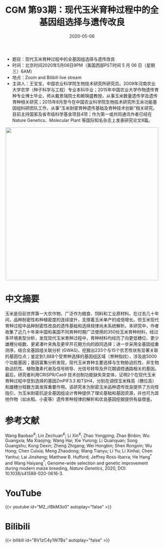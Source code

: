 ﻿---
title: "CGM 第93期：现代玉米育种过程中的全基因组选择与遗传改良"
date: "2020-05-06"
categories:
  - 学术报告
tags: [Genome-wide genetic changes, modern breeding of maize]
show_comments: true
thumbnail: "https://i.loli.net/2020/05/04/Kk9maqvIuGU8bOJ.jpg"
---

- 题目：现代玉米育种过程中的全基因组选择与遗传改良
- 时间：北京时间2020年5月06日9PM（美国西部PST时间 5 月 06 日（星期三）6AM）
- 地点：Zoom and Bilibili live stream
- 主讲人：王宝宝，中国农业科学院生物技术研究所研究员。2009年河南农业大学农学（种子科学与工程）专业本科毕业；2015年中国农业大学作物遗传育种专业博士毕业，师从戴景瑞院士和赖锦盛教授，从事玉米数量遗传学及遗传育种相关研究；2015年8月至今在中国农业科学院生物技术研究所玉米功能基因组科研团队工作，从事“玉米耐密育种遗传基础及育种技术创新”相关研究。目前主持国家及省市级科学基金项目4项；作为第一或共同通讯作者已经在Nature Genetics、Molecular Plant 等国际知名杂志上发表研究论文8篇。

<div align="center">
<img src="https://i.loli.net/2020/05/04/Kk9maqvIuGU8bOJ.jpg" height=500>
</div>

# 中文摘要

玉米是目前世界第一大农作物，广泛作为粮食、饲料和工业原材料。在过去几十年间，品种耐密性和种植密度的连续提升，支撑着玉米单产的成倍增长。但玉米现代育种过程中品种耐密性改良的遗传基础和选择规律尚未系统解析。本研究中，作者收集了近几十年来中国和美国不同育种时期广泛使用的350份玉米育种材料，经过多环境表型分析，发现现代玉米育种过程中，育种材料均经历了向更低穗位、更少雄穗分枝数、更紧凑叶夹角及更早开花期方向的趋同选择；进一步采用全基因组重测序，结合全基因组关联分析 (GWAS)，挖掘出233个与15个农艺性状有显著关联的基因位点；鉴定到1,888个受育种选择的基因组区域（育种指纹），涉及逾5000个功能基因；基因富集分析发现，现代玉米育种主要选择与生物胁迫抗性、非生物胁迫抗性、植物激素代谢及信号转导、光信号转导及开花期调控通路相关的基因。最后，研究者利用CRISPR/Cas9 技术创制功能缺失突变体，证明2个在现代玉米育种过程中受到选择的基因ZmPIF3.3 和TSH4，分别在调控玉米株高（穗位高）和雄穗分枝数方面发挥重要作用。该研究本为耐密玉米品种遗传改良提供了方向性指引，为玉米耐密抗逆全基因组设计育种提供了理论基础和基因资源，并也可为其他作物（如水稻、小麦等）遗传育种规律的解析和优良基因挖掘提供有益借鉴。

# 参考文献

Wang Baobao<sup>\#</sup>; Lin Zechuan<sup>\#</sup>; Li Xin<sup>\#</sup>; Zhao Yongping; Zhao Binbin; Wu Guangxia; Ma Xiaojing; Wang Hai; Xie Yurong; Li Quanquan; Song Guangshu; Kong Dexin; Zheng Zhigang; Wei Hongbin; Shen Rongxin; Wu Hong; Chen Cuixia; Meng Zhaodong; Wang Tianyu; Li Yu; Li Xinhai; Chen Yanhui; Lai Jinsheng; Matthew B. Hufford; Jeffrey Ross-Ibarra; He Hang<sup>\*</sup> and Wang Haiyang<sup>\*</sup>; Genome-wide selection and genetic improvement during modern maize breeding, *Nature Genetics*, 2020, DOI: 10.1038/s41588-020-0616-3.

# YouTube

{{< youtube id="M2_rIBkM3o0" autoplay="false" >}}

# Bilibili

{{< bilibili id="BV1zC4y1W7Bs" autoplay="false" >}}

